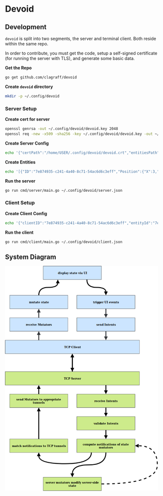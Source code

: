 # Devoid
## Development
`devoid` is split into two segments, the server and terminal client. Both reside
within the same repo. 

In order to contribute, you must get the code, setup a self-signed certificate
(for running the server with TLS), and generate some basic data.

**Get the Repo**

```bash
go get github.com/clagraff/devoid
```

**Create `devoid` directory**
```bash
mkdir -p ~/.config/devoid
```

### Server Setup

**Create cert for server**

```bash
openssl genrsa -out ~/.config/devoid/devoid.key 2048
openssl req -new -x509 -sha256 -key ~/.config/devoid/devoid.key -out ~/.config/devoid/devoid.crt -days 3650
```

**Create Server Config**

```bash
echo '{"certPath":"/home/USER/.config/devoid/devoid.crt","entitiesPath":"/home/USER/.config/devoid/entities.json","keyPath":"/home/USER/.config/devoid/devoid.key"}' > ~/.config/devoid/server.json
```

**Create Entities**
```bash
echo '[{"ID":"7e874935-c241-4a40-8c71-54ac6d6c3eff","Position":{"X":3,"Y":7},"Spatial":{"OccupiesPosition":true,"Stackable":false}},{"ID":"8e50e77b-dca9-4cb8-b228-c127b04442e7","Position":{"X":5,"Y":1},"Spatial":{"OccupiesPosition":true,"Stackable":false}}]' > ~/.config/devoid/entities.go
```

**Run the server**
```bash
go run cmd/server/main.go ~/.config/devoid/server.json
```

### Client Setup
**Create Client Config**
```bash
echo '{"clientID":"7e874935-c241-4a40-8c71-54ac6d6c3eff","entityId":"7e874935-c241-4a40-8c71-54ac6d6c3eff"}' > ~/.config/devoid/client.json
```

**Run the client**
```bash
go run cmd/client/main.go ~/.config/devoid/client.json
```

## System Diagram

![](.github/layer_diagram.png)
